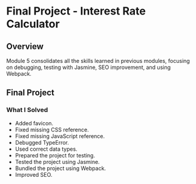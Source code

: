 # Final Project - Interest Rate Calculator

## Overview
Module 5 consolidates all the skills learned in previous modules, focusing on debugging, testing with Jasmine, SEO improvement, and using Webpack.

## Final Project
### What I Solved
- Added favicon.
- Fixed missing CSS reference.
- Fixed missing JavaScript reference.
- Debugged TypeError.
- Used correct data types.
- Prepared the project for testing.
- Tested the project using Jasmine.
- Bundled the project using Webpack.
- Improved SEO.

